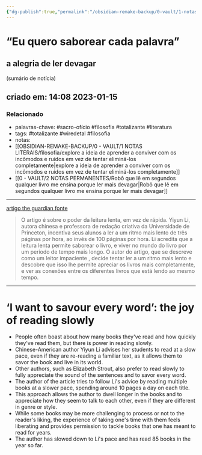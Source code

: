 ```yaml
---
{"dg-publish":true,"permalink":"/obsidian-remake-backup/0-vault/1-notas-literais/filosofia/o-poder-da-leitura-lenta/","tags":["sacro-ofício","filosofia","totalizante","literatura","wiredetal"],"dgHomeLink":true,"dgShowLocalGraph":true,"dgShowFileTree":true,"dgEnableSearch":true,"noteIcon":""}
---
```



#  “Eu quero saborear cada palavra”

## a alegria de ler devagar 

(sumário de notícia)

## criado em: 14:08 2023-01-15

### Relacionado

- palavras-chave: #sacro-ofício #filosofia #totalizante #literatura  
- tags: #totalizante #wiredetal #filosofia 
- notas: 
- [[OBSIDIAN-REMAKE-BACKUP/0 - VAULT/1 NOTAS LITERAIS/filosofia/explore a ideia de aprender a conviver com os incômodos e ruídos em vez de tentar eliminá-los completamente\|explore a ideia de aprender a conviver com os incômodos e ruídos em vez de tentar eliminá-los completamente]]
- [[0 - VAULT/2 NOTAS PERMANENTES/Robô que lê em segundos qualquer livro me ensina porque ler mais devagar\|Robô que lê em segundos qualquer livro me ensina porque ler mais devagar]]
---

[artigo the guardian fonte](https://www.theguardian.com/books/2022/dec/02/i-want-to-savour-every-word-the-joy-of-reading-slowly?utm_source=NexoNL&utm_medium=Email&utm_campaign=OQEL)

>O artigo é sobre o poder da leitura lenta, em vez de rápida. Yiyun Li, autora chinesa e professora de redação criativa da Universidade de Princeton, incentiva seus alunos a ler a um ritmo mais lento de três páginas por hora, ao invés de 100 páginas por hora. Li acredita que a leitura lenta permite saborear o livro, e viver no mundo do livro por um período de tempo mais longo. O autor do artigo, que se descreve como um leitor impaciente , decide tentar ler a um ritmo mais lento e descobre que isso lhe permite apreciar os livros mais completamente, e ver as conexões entre os diferentes livros que está lendo ao mesmo tempo.

---
  

# ‘I want to savour every word’: the joy of reading slowly

- People often boast about how many books they've read and how quickly they've read them, but there is power in reading slowly.
- Chinese-American author Yiyun Li advises her students to read at a slow pace, even if they are re-reading a familiar text, as it allows them to savor the book and live in its world.
- Other authors, such as Elizabeth Strout, also prefer to read slowly to fully appreciate the sound of the sentences and to savor every word.
- The author of the article tries to follow Li's advice by reading multiple books at a slower pace, spending around 10 pages a day on each title.
- This approach allows the author to dwell longer in the books and to appreciate how they seem to talk to each other, even if they are different in genre or style.
- While some books may be more challenging to process or not to the reader's liking, the experience of taking one's time with them feels liberating and provides permission to tackle books that one has meant to read for years.
- The author has slowed down to Li's pace and has read 85 books in the year so far.